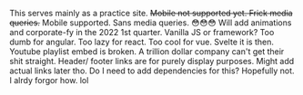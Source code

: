 This serves mainly as a practice site.
~~Mobile not supported yet. Frick media queries.~~ Mobile supported. Sans media queries. 😳😳😳
Will add animations and corporate-fy in the 2022 1st quarter.
Vanilla JS or framework? Too dumb for angular. Too lazy for react. Too cool for vue. Svelte it is then.
Youtube playlist embed is broken. A trillion dollar company can't get their shit straight.
Header/ footer links are for purely display purposes. Might add actual links later tho.
Do I need to add dependencies for this? Hopefully not. I alrdy forgor how. lol